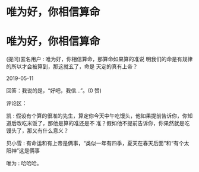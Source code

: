 # 唯为好，你相信算命

# 唯为好，你相信算命

(提问)匿名用户 : 唯为好，你相信算命，那算命如果算的准说 明我们的命是有规律的所以才会被算到，那这就玄了，命是 天定的真有上帝？

2019-05-11

回答：我说的是，“好吧，我信…”。(0 赞)

评论区：

凯 : 假设有个算的很准的先生，算定你今天中午吃馒头，他如果提前告诉你，你知道后改吃米饭了，那他是算的准还是不 准？假如他不提前告诉你，你果然就是吃馒头了，那又有什么意义？

贝小雪 : 有命运和有上帝是俩事，“类似一年有四季，夏天在春天后面”和“有个太阳神”这是俩事

唯为 : 哈哈哈。